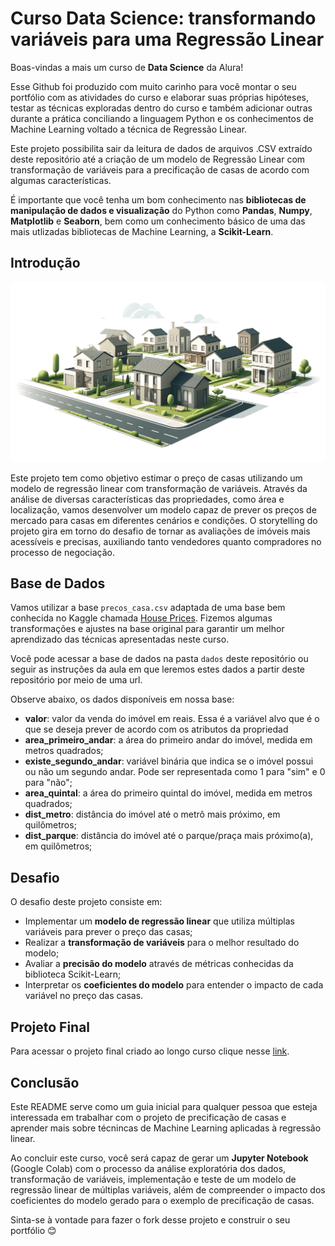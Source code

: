 # Curso Data Science: transformando variáveis para uma Regressão Linear

Boas-vindas a mais um curso de **Data Science** da Alura! 

Esse Github foi produzido com muito carinho para você montar o seu portfólio com as atividades do curso e elaborar suas próprias hipóteses, testar as técnicas exploradas dentro do curso e também adicionar outras durante a prática conciliando a linguagem Python e os conhecimentos de Machine Learning voltado a técnica de Regressão Linear.

Este projeto possibilita sair da leitura de dados de arquivos .CSV extraído deste repositório até a criação de um modelo de Regressão Linear com transformação de variáveis para a precificação de casas de acordo com algumas características.

É importante que você tenha um bom conhecimento nas **bibliotecas de manipulação de dados e visualização** do Python como **Pandas**, **Numpy**, **Matplotlib** e **Seaborn**, bem como um conhecimento básico de uma das mais utlizadas bibliotecas de Machine Learning, a **Scikit-Learn**.

## Introdução

<img src="imagens/casas.webp" alt="Imagem de casas" width=720>

Este projeto tem como objetivo estimar o preço de casas utilizando um modelo de regressão linear com transformação de variáveis. Através da análise de diversas características das propriedades, como área e localização, vamos desenvolver um modelo capaz de prever os preços de mercado para casas em diferentes cenários e condições. O storytelling do projeto gira em torno do desafio de tornar as avaliações de imóveis mais acessíveis e precisas, auxiliando tanto vendedores quanto compradores no processo de negociação.

## Base de Dados
Vamos utilizar a base `precos_casa.csv` adaptada de uma base bem conhecida no Kaggle chamada [House Prices](https://www.kaggle.com/competitions/house-prices-advanced-regression-techniques/data?select=train.csv). Fizemos algumas transformações e ajustes na base original para garantir um melhor aprendizado das técnicas apresentadas neste curso.

Você pode acessar a base de dados na pasta `dados` deste repositório ou seguir as instruções da aula em que leremos estes dados a partir deste repositório por meio de uma url.

Observe abaixo, os dados disponíveis em nossa base:

* **valor**: valor da venda do imóvel em reais. Essa é a variável alvo que é o que se deseja prever de acordo com os atributos da propriedad
* **area_primeiro_andar**: a área do primeiro andar do imóvel, medida em metros quadrados;
* **existe_segundo_andar**: variável binária que indica se o imóvel possui ou não um segundo andar. Pode ser representada como 1 para "sim" e 0 para "não";
* **area_quintal**: a área do primeiro quintal do imóvel, medida em metros quadrados;
* **dist_metro**: distância do imóvel até o metrô mais próximo, em quilômetros;
* **dist_parque**: distância do imóvel até o parque/praça mais próximo(a), em quilômetros;

## Desafio
O desafio deste projeto consiste em:
- Implementar um **modelo de regressão linear** que utiliza múltiplas variáveis para prever o preço das casas;
- Realizar a **transformação de variáveis** para o melhor resultado do modelo;
- Avaliar a **precisão do modelo** através de métricas conhecidas da biblioteca Scikit-Learn;
- Interpretar os **coeficientes do modelo** para entender o impacto de cada variável no preço das casas.

## Projeto Final
Para acessar o projeto final criado ao longo curso clique nesse [link](Aula_05/Projeto%20Final%20-%20Regress%C3%A3o%20Linear.ipynb).

## Conclusão
Este README serve como um guia inicial para qualquer pessoa que esteja interessada em trabalhar com o projeto de precificação de casas e aprender mais sobre técnincas de Machine Learning aplicadas à regressão linear. 

Ao concluir este curso, você será capaz de gerar um **Jupyter Notebook** (Google Colab) com o processo da análise exploratória dos dados, transformação de variáveis, implementação e teste de um modelo de regressão linear de múltiplas variáveis, além de compreender o impacto dos coeficientes do modelo gerado para o exemplo de precificação de casas.

Sinta-se à vontade para fazer o fork desse projeto e construir o seu portfólio 😊




